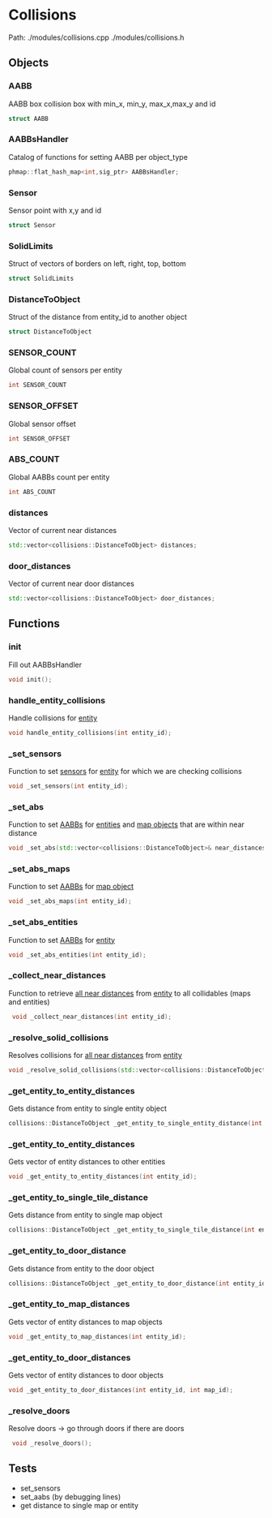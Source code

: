 # Collisions
Path: ./modules/collisions.cpp   ./modules/collisions.h

## Objects

### AABB
AABB box collision box with min_x, min_y, max_x,max_y and id
```c++
struct AABB
```

### AABBsHandler
Catalog of functions for setting AABB per object_type
```c++
phmap::flat_hash_map<int,sig_ptr> AABBsHandler;
```

### Sensor
Sensor point with x,y and id
```c++
struct Sensor
```

### SolidLimits
Struct of vectors of borders on left, right, top, bottom
```c++
struct SolidLimits
```

### DistanceToObject
Struct of the distance from entity_id to another object
```c++
struct DistanceToObject
```

### SENSOR_COUNT 
Global count of sensors per entity
```c++
int SENSOR_COUNT
```

### SENSOR_OFFSET
Global sensor offset
```c++
int SENSOR_OFFSET
```

### ABS_COUNT
Global AABBs count  per entity
```c++
int ABS_COUNT
```

### distances
Vector of current near distances
```c++
std::vector<collisions::DistanceToObject> distances;
```

### door_distances
Vector of current near door distances
```c++
std::vector<collisions::DistanceToObject> door_distances;
```

## Functions

### init
Fill out AABBsHandler
```c++
void init();
```

### handle_entity_collisions
Handle collisions for  [entity](entity.md#Entity)
```c++
void handle_entity_collisions(int entity_id);
```

### _set_sensors
Function to set [sensors](collisions.md#Sensor) for [entity](entity.md#Entity) for which we are checking collisions
```c++
void _set_sensors(int entity_id);
```

### _set_abs
Function to set [AABBs](collisions.md#AABB) for [entities](entity.md#Entity) and [map objects](maps.md#Map) that are within near distance
```c++
void _set_abs(std::vector<collisions::DistanceToObject>& near_distances);
```

### _set_abs_maps
Function to set [AABBs](collisions.md#AABB) for [map object](maps.md#Map)
```c++
void _set_abs_maps(int entity_id);
```

### _set_abs_entities
Function to set [AABBs](collisions.md#AABB) for [entity](entity.md#Entity)
```c++
void _set_abs_entities(int entity_id);
```

### _collect_near_distances
Function to retrieve [all near distances](collisions.md#DistanceToObject) from [entity](entity.md#Entity) to all collidables (maps and entities)
```c++
 void _collect_near_distances(int entity_id);
```

### _resolve_solid_collisions
Resolves collisions for [all near distances](collisions.md#DistanceToObject) from [entity](entity.md#Entity) 
```c++
void _resolve_solid_collisions(std::vector<collisions::DistanceToObject>& near_distances);
```

### _get_entity_to_entity_distances
Gets distance from entity to single entity object
```c++
collisions::DistanceToObject _get_entity_to_single_entity_distance(int entity_id, int target_entity_id);
```

### _get_entity_to_entity_distances
Gets vector of entity distances to other entities
```c++
void _get_entity_to_entity_distances(int entity_id);
```

### _get_entity_to_single_tile_distance
Gets distance from entity to single map object
```c++
collisions::DistanceToObject _get_entity_to_single_tile_distance(int entity_id, int tile_id);
```

### _get_entity_to_door_distance
Gets distance from entity to the door object
```c++
collisions::DistanceToObject _get_entity_to_door_distance(int entity_id, int map_id, int door_index);

```

### _get_entity_to_map_distances
Gets vector of entity distances to map objects
```c++
void _get_entity_to_map_distances(int entity_id);
```

### _get_entity_to_door_distances
Gets vector of entity distances to door objects
```c++
void _get_entity_to_door_distances(int entity_id, int map_id);
```


### _resolve_doors
Resolve doors -> go through doors if there are doors
```c++
 void _resolve_doors();
```


## Tests
- set_sensors
- set_aabs (by debugging lines)
- get distance to single map or entity

